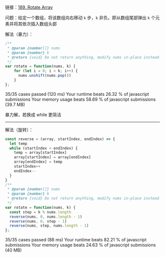 链接：[189. Rotate Array](https://leetcode.com/problems/rotate-array/)

问题：给定一个数组，将该数组向右移动 `k` 步，`k` 非负。即从数组尾部弹出 `k` 个元素并将其依次插入数组头部

解法（暴力）：

```js
/**
 * @param {number[]} nums
 * @param {number} k
 * @return {void} Do not return anything, modify nums in-place instead.
 */
var rotate = function(nums, k) {
    for (let i = 0; i < k; i++) {
      nums.unshift(nums.pop())
    }
};
```

35/35 cases passed (120 ms)
Your runtime beats 26.32 % of javascript submissions
Your memory usage beats 58.69 % of javascript submissions (39.7 MB)

暴力解，若换成 while 更简洁

---

解法（旋转）：

```js
const reverse = (array, startIndex, endIndex) => {
  let temp
  while (startIndex < endIndex) {
    temp = array[startIndex]
    array[startIndex] = array[endIndex]
    array[endIndex] = temp
    startIndex++
    endIndex--
  }
}
/**
 * @param {number[]} nums
 * @param {number} k
 * @return {void} Do not return anything, modify nums in-place instead.
 */
var rotate = function(nums, k) {
  const step = k % nums.length
  reverse(nums, 0, nums.length - 1)
  reverse(nums, 0, step - 1)
  reverse(nums, step, nums.length - 1)
};
```

35/35 cases passed (88 ms)
Your runtime beats 82.21 % of javascript submissions
Your memory usage beats 24.63 % of javascript submissions (40 MB)
